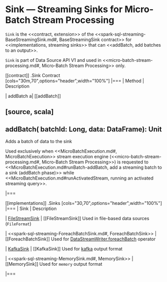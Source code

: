 # Sink &mdash; Streaming Sinks for Micro-Batch Stream Processing

`Sink` is the <<contract, extension>> of the <<spark-sql-streaming-BaseStreamingSink.md#, BaseStreamingSink contract>> for <<implementations, streaming sinks>> that can <<addBatch, add batches to an output>>.

`Sink` is part of Data Source API V1 and used in <<micro-batch-stream-processing.md#, Micro-Batch Stream Processing>> only.

[[contract]]
.Sink Contract
[cols="30m,70",options="header",width="100%"]
|===
| Method
| Description

| addBatch
a| [[addBatch]]

[source, scala]
----
addBatch(
  batchId: Long,
  data: DataFrame): Unit
----

Adds a batch of data to the sink

Used exclusively when <<MicroBatchExecution.md#, MicroBatchExecution>> stream execution engine (<<micro-batch-stream-processing.md#, Micro-Batch Stream Processing>>) is requested to <<MicroBatchExecution.md#runBatch-addBatch, add a streaming batch to a sink (addBatch phase)>> while <<MicroBatchExecution.md#runActivatedStream, running an activated streaming query>>.

|===

[[implementations]]
.Sinks
[cols="30,70",options="header",width="100%"]
|===
| Sink
| Description

| [FileStreamSink](spark-sql-streaming-FileStreamSink.md)
| [[FileStreamSink]] Used in file-based data sources (`FileFormat`)

| <<spark-sql-streaming-ForeachBatchSink.md#, ForeachBatchSink>>
| [[ForeachBatchSink]] Used for [DataStreamWriter.foreachBatch](DataStreamWriter.md#foreachBatch) operator

| [KafkaSink](kafka/KafkaSink.md)
| [[KafkaSink]] Used for [kafka](kafka/index.md) output format

| <<spark-sql-streaming-MemorySink.md#, MemorySink>>
| [[MemorySink]] Used for `memory` output format

|===
